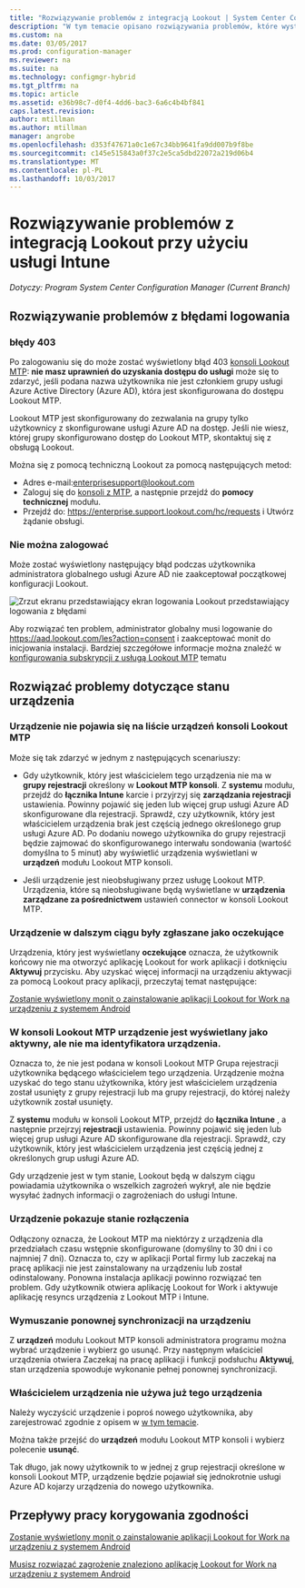 ```yaml
---
title: "Rozwiązywanie problemów z integracją Lookout | System Center Configuration Manager"
description: "W tym temacie opisano rozwiązywania problemów, które występują najczęściej w przypadku integracji Lookout."
ms.custom: na
ms.date: 03/05/2017
ms.prod: configuration-manager
ms.reviewer: na
ms.suite: na
ms.technology: configmgr-hybrid
ms.tgt_pltfrm: na
ms.topic: article
ms.assetid: e36b98c7-d0f4-4dd6-bac3-6a6c4b4bf841
caps.latest.revision: 
author: mtillman
ms.author: mtillman
manager: angrobe
ms.openlocfilehash: d353f47671a0c1e67c34bb9641fa9dd007b9f8be
ms.sourcegitcommit: c145e515843a0f37c2e5ca5dbd22072a219d06b4
ms.translationtype: MT
ms.contentlocale: pl-PL
ms.lasthandoff: 10/03/2017
---
```

# <a name="troubleshoot-lookout-integration-with-intune"></a>Rozwiązywanie problemów z integracją Lookout przy użyciu usługi Intune

*Dotyczy: Program System Center Configuration Manager (Current Branch)*

## <a name="troubleshoot-login-errors"></a>Rozwiązywanie problemów z błędami logowania
### <a name="403-errors"></a>błędy 403
Po zalogowaniu się do może zostać wyświetlony błąd 403 [konsoli Lookout MTP](https://aad.lookout.com): **nie masz uprawnień do uzyskania dostępu do usługi** może się to zdarzyć, jeśli podana nazwa użytkownika nie jest członkiem grupy usługi Azure Active Directory (Azure AD), która jest skonfigurowana do dostępu Lookout MTP.

Lookout MTP jest skonfigurowany do zezwalania na grupy tylko użytkownicy z skonfigurowane usługi Azure AD na dostęp. Jeśli nie wiesz, której grupy skonfigurowano dostęp do Lookout MTP, skontaktuj się z obsługą Lookout.

Można się z pomocą techniczną Lookout za pomocą następujących metod:

* Adres e-mail:enterprisesupport@lookout.com
* Zaloguj się do [konsoli z MTP](http://aad.lookout.com), a następnie przejdź do **pomocy technicznej** modułu.
* Przejdź do: https://enterprise.support.lookout.com/hc/requests i Utwórz żądanie obsługi.

### <a name="unable-to-sign-in"></a>Nie można zalogować
Może zostać wyświetlony następujący błąd podczas użytkownika administratora globalnego usługi Azure AD nie zaakceptował początkowej konfiguracji Lookout.

![Zrzut ekranu przedstawiający ekran logowania Lookout przedstawiający logowania z błędami](media/lookout-consent-not-accepted-error.png)

Aby rozwiązać ten problem, administrator globalny musi logowanie do https://aad.lookout.com/les?action=consent i zaakceptować monit do inicjowania instalacji. Bardziej szczegółowe informacje można znaleźć w [konfigurowania subskrypcji z usługą Lookout MTP](set-up-your-subscription-with-lookout.md) tematu

## <a name="troubleshoot-device-status-issues"></a>Rozwiązać problemy dotyczące stanu urządzenia

### <a name="device-not-showing-up-in-the-lookout-mtp-console-device-list"></a>Urządzenie nie pojawia się na liście urządzeń konsoli Lookout MTP

Może się tak zdarzyć w jednym z następujących scenariuszy:
* Gdy użytkownik, który jest właścicielem tego urządzenia nie ma w **grupy rejestracji** określony w **Lookout MTP konsoli**.  Z **systemu** modułu, przejdź do **łącznika Intune** karcie i przyjrzyj się **zarządzania rejestracji** ustawienia.  Powinny pojawić się jeden lub więcej grup usługi Azure AD skonfigurowane dla rejestracji.  Sprawdź, czy użytkownik, który jest właścicielem urządzenia brak jest częścią jednego określonego grup usługi Azure AD.  Po dodaniu nowego użytkownika do grupy rejestracji będzie zajmować do skonfigurowanego interwału sondowania (wartość domyślna to 5 minut) aby wyświetlić urządzenia wyświetlani w **urządzeń** modułu Lookout MTP konsoli.

* Jeśli urządzenie jest nieobsługiwany przez usługę Lookout MTP.  Urządzenia, które są nieobsługiwane będą wyświetlane w **urządzenia zarządzane za pośrednictwem** ustawień connector w konsoli Lookout MTP.

### <a name="device-continues-to-be-reported-as-pending"></a>Urządzenie w dalszym ciągu były zgłaszane jako **oczekujące**

Urządzenia, który jest wyświetlany **oczekujące** oznacza, że użytkownik końcowy nie ma otworzyć aplikację Lookout for work aplikacji i dotknięciu **Aktywuj** przycisku. Aby uzyskać więcej informacji na urządzeniu aktywacji za pomocą Lookout pracy aplikacji, przeczytaj temat następujące:

[Zostanie wyświetlony monit o zainstalowanie aplikacji Lookout for Work na urządzeniu z systemem Android](http://docs.microsoft.com/intune/enduser/you-are-prompted-to-install-lookout-for-work-android)

### <a name="in-the-lookout-mtp-console-a-device-is-showing-as-active-but-does-not-have-a-device-id"></a>W konsoli Lookout MTP urządzenie jest wyświetlany jako aktywny, ale nie ma identyfikatora urządzenia.
Oznacza to, że nie jest podana w konsoli Lookout MTP Grupa rejestracji użytkownika będącego właścicielem tego urządzenia.   Urządzenie można uzyskać do tego stanu użytkownika, który jest właścicielem urządzenia został usunięty z grupy rejestracji lub ma grupy rejestracji, do której należy użytkownik został usunięty.

Z **systemu** modułu w konsoli Lookout MTP, przejdź do **łącznika Intune** , a następnie przejrzyj **rejestracji** ustawienia.  Powinny pojawić się jeden lub więcej grup usługi Azure AD skonfigurowane dla rejestracji.  Sprawdź, czy użytkownik, który jest właścicielem urządzenia jest częścią jednej z określonych grup usługi Azure AD.

Gdy urządzenie jest w tym stanie, Lookout będą w dalszym ciągu powiadamia użytkownika o wszelkich zagrożeń wykrył, ale nie będzie wysyłać żadnych informacji o zagrożeniach do usługi Intune.

### <a name="device-shows-disconnected-state"></a>Urządzenie pokazuje stanie rozłączenia

Odłączony oznacza, że Lookout MTP ma niektórzy z urządzenia dla przedziałach czasu wstępnie skonfigurowane (domyślny to 30 dni i co najmniej 7 dni). Oznacza to, czy w aplikacji Portal firmy lub zaczekaj na pracę aplikacji nie jest zainstalowany na urządzeniu lub został odinstalowany. Ponowna instalacja aplikacji powinno rozwiązać ten problem. Gdy użytkownik otwiera aplikację Lookout for Work i aktywuje aplikację resyncs urządzenia z Lookout MTP i Intune.

### <a name="forcing-a-resync-on-the-device"></a>Wymuszanie ponownej synchronizacji na urządzeniu
Z **urządzeń** modułu Lookout MTP konsoli administratora programu można wybrać urządzenie i wybierz go usunąć.   Przy następnym właściciel urządzenia otwiera Zaczekaj na pracę aplikacji i funkcji podsłuchu **Aktywuj**, stan urządzenia spowoduje wykonanie pełnej ponownej synchronizacji.

### <a name="the-owner-of-the-device-is-no-longer-using-this-device"></a>Właścicielem urządzenia nie używa już tego urządzenia
Należy wyczyścić urządzenie i poproś nowego użytkownika, aby zarejestrować zgodnie z opisem w [w tym temacie](https://docs.microsoft.com/sccm/mdm/deploy-use/wipe-lock-reset-devices#full-wipe).


Można także przejść do **urządzeń** modułu Lookout MTP konsoli i wybierz polecenie **usunąć**.

Tak długo, jak nowy użytkownik to w jednej z grup rejestracji określone w konsoli Lookout MTP, urządzenie będzie pojawiał się jednokrotnie usługi Azure AD kojarzy urządzenia do nowego użytkownika.

## <a name="compliance-remediation-workflows"></a>Przepływy pracy korygowania zgodności
[Zostanie wyświetlony monit o zainstalowanie aplikacji Lookout for Work na urządzeniu z systemem Android]( http://docs.microsoft.com/intune/enduser/you-are-prompted-to-install-lookout-for-work-android)

[Musisz rozwiązać zagrożenie znaleziono aplikację Lookout for Work na urządzeniu z systemem Android](http://docs.microsoft.com/intune/enduser/you-need-to-resolve-a-threat-found-by-lookout-for-work-android)
